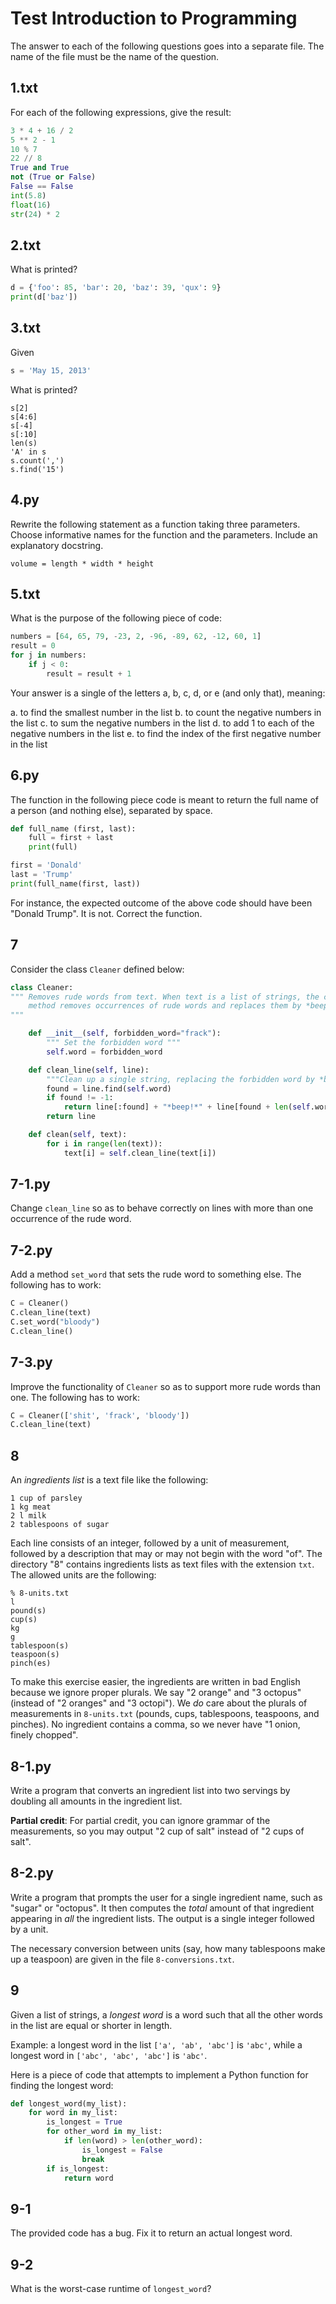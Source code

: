Test Introduction to Programming
================================

The answer to each of the following questions goes into a separate file.
The name of the file must be the name of the question.

1.txt
-----

For each of the following expressions, give the result:

```python
3 * 4 + 16 / 2
5 ** 2 - 1
10 % 7
22 // 8
True and True
not (True or False)
False == False
int(5.8)
float(16)
str(24) * 2
```

2.txt
-----

What is printed?

```python
d = {'foo': 85, 'bar': 20, 'baz': 39, 'qux': 9}
print(d['baz'])
```

3.txt
-----

Given

```python
s = 'May 15, 2013'
```

What is printed?

```
s[2]
s[4:6]
s[-4]
s[:10]
len(s)
'A' in s
s.count(',')
s.find('15')
```

4.py
----

Rewrite the following statement as a function taking three parameters.
Choose informative names for the function and the parameters.
Include an explanatory docstring.

```
volume = length * width * height
```

5.txt
-----

What is the purpose of the following piece of code:

```python
numbers = [64, 65, 79, -23, 2, -96, -89, 62, -12, 60, 1]
result = 0
for j in numbers:
    if j < 0:
        result = result + 1
```

Your answer is a single of the letters a, b, c, d, or e (and only that), meaning:

a. to find the smallest number in the list
b. to count the negative numbers in the list
c. to sum the negative numbers in the list
d. to add 1 to each of the negative numbers in the list
e. to find the index of the first negative number in the list


6.py
----

The function in the following piece code is meant to return the full name of a person (and nothing else), separated by space.

```python
def full_name (first, last):
    full = first + last
    print(full)

first = 'Donald'
last = 'Trump'
print(full_name(first, last))
```

For instance, the expected outcome of the above code should have been "Donald Trump".
It is not. Correct the function.

7
---

Consider the class `Cleaner` defined below:

```python
class Cleaner:
""" Removes rude words from text. When text is a list of strings, the clean_line(text)
    method removes occurrences of rude words and replaces them by *beep!*.
"""

    def __init__(self, forbidden_word="frack"):
        """ Set the forbidden word """
        self.word = forbidden_word

    def clean_line(self, line):
        """Clean up a single string, replacing the forbidden word by *beep!*"""
        found = line.find(self.word)
        if found != -1:
            return line[:found] + "*beep!*" + line[found + len(self.word):]
        return line

    def clean(self, text):
        for i in range(len(text)):
            text[i] = self.clean_line(text[i])
```

7-1.py
------

Change `clean_line` so as to behave correctly on lines with more than one occurrence of the rude word.

7-2.py
------

Add a method `set_word` that sets the rude word to something else.
The following has to work:
```python
C = Cleaner()
C.clean_line(text)
C.set_word("bloody")
C.clean_line()
```

7-3.py
------

Improve the functionality of `Cleaner` so as to support more rude words than one.
The following has to work:
```python
C = Cleaner(['shit', 'frack', 'bloody'])
C.clean_line(text)
```

8
---

An *ingredients list* is a text file like the following:
```
1 cup of parsley
1 kg meat
2 l milk
2 tablespoons of sugar
```

Each line consists of an integer, followed by a unit of measurement, followed by a description that may or may not begin with the word "of".
The directory "8" contains ingredients lists as text files with the extension `txt`.
The allowed units are the following:

```
% 8-units.txt
l
pound(s)
cup(s)
kg
g
tablespoon(s)
teaspoon(s)
pinch(es)
```

To make this exercise easier, the ingredients are written in bad English because we ignore proper plurals. We say "2 orange" and "3 octopus" (instead of "2 oranges" and "3 octopi").
We _do_ care about the plurals of measurements in `8-units.txt` (pounds, cups, tablespoons, teaspoons, and pinches).
No ingredient contains a comma, so we never have "1 onion, finely chopped".

8-1.py
------

Write a program that converts an ingredient list into two servings by doubling all amounts in the ingredient list.

**Partial credit**:
For partial credit, you can ignore grammar of the measurements, so you may output "2 cup of salt" instead of "2 cups of salt".


8-2.py
------

Write a program that prompts the user for a single ingredient name, such as "sugar" or "octopus".
It then computes the *total* amount of that ingredient appearing in _all_ the ingredient lists.
The output is a single integer followed by a unit.

The necessary conversion between units (say, how many tablespoons make up a teaspoon) are given in the file `8-conversions.txt`.


9
---

Given a list of strings, a *longest word* is a word such that all the other
words in the list are equal or shorter in length.

Example: a longest word in the list `['a', 'ab', 'abc']` is `'abc'`, while
a longest word in `['abc', 'abc', 'abc']` is `'abc'`.

Here is a piece of code that attempts to implement a Python function for
finding the longest word:

```python
def longest_word(my_list):
    for word in my_list:
        is_longest = True
        for other_word in my_list:
            if len(word) > len(other_word):
                is_longest = False
                break
        if is_longest:
            return word
```

9-1
------
The provided code has a bug. Fix it to return an actual longest word.

9-2
------
What is the worst-case runtime of `longest_word`?
